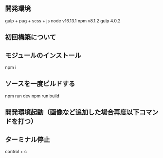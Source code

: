 

## 開発環境
gulp + pug + scss + js
node v16.13.1
npm v8.1.2
gulp 4.0.2

## 初回構築について
## モジュールのインストール
npm i
## ソースを一度ビルドする
npm run dev
npm run build
## 開発環境起動（画像など追加した場合再度以下コマンドを打つ）

## ターミナル停止
control + c
<!-- npm start -->